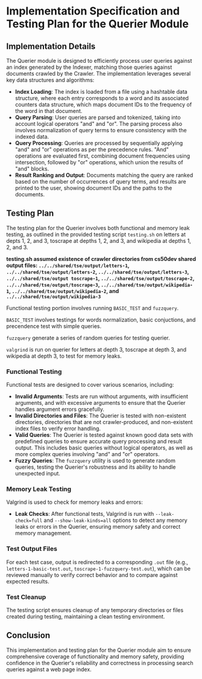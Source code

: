 # Implementation Specification and Testing Plan for the Querier Module

## Implementation Details
The Querier module is designed to efficiently process user queries against an index generated by the Indexer, matching those queries against documents crawled by the Crawler. The implementation leverages several key data structures and algorithms:

- **Index Loading**: The index is loaded from a file using a hashtable data structure, where each entry corresponds to a word and its associated counters data structure, which maps document IDs to the frequency of the word in that document.
- **Query Parsing**: User queries are parsed and tokenized, taking into account logical operators "and" and "or". The parsing process also involves normalization of query terms to ensure consistency with the indexed data.
- **Query Processing**: Queries are processed by sequentially applying "and" and "or" operations as per the precedence rules. "And" operations are evaluated first, combining document frequencies using intersection, followed by "or" operations, which union the results of "and" blocks.
- **Result Ranking and Output**: Documents matching the query are ranked based on the number of occurrences of query terms, and results are printed to the user, showing document IDs and the paths to the documents.

## Testing Plan
The testing plan for the Querier involves both functional and memory leak testing, as outlined in the provided testing script `testing.sh` on letters at depts 1, 2, and 3, toscrape at depths 1, 2, and 3, and wikipedia at depths 1, 2, and 3.

**testing.sh assumed existence of crawler directories from cs50dev shared output files: `../../shared/tse/output/letters-1`, `../../shared/tse/output/letters-2`, `../../shared/tse/output/letters-3`, `../../shared/tse/output toscrape-1`, `../../shared/tse/output/toscrape-2`, `../../shared/tse/output/toscrape-3`, `../../shared/tse/output/wikipedia-1`, `../../shared/tse/output/wikipedia-2`, and `../../shared/tse/output/wikipedia-3`**

Functional testing portion involves running `BASIC_TEST` and `fuzzquery`. 

`BASIC_TEST` involves testings for words normalization, basic conjuctions, and precendence test with simple queries.

`fuzzquery` generate a series of random queries for testing querier.

`valgrind` is run on querier for letters at depth 3, toscrape at depth 3, and wikipedia at depth 3, to test for memory leaks.

### Functional Testing
Functional tests are designed to cover various scenarios, including:

- **Invalid Arguments**: Tests are run without arguments, with insufficient arguments, and with excessive arguments to ensure that the Querier handles argument errors gracefully.
- **Invalid Directories and Files**: The Querier is tested with non-existent directories, directories that are not crawler-produced, and non-existent index files to verify error handling.
- **Valid Queries**: The Querier is tested against known good data sets with predefined queries to ensure accurate query processing and result output. This includes basic queries without logical operators, as well as more complex queries involving "and" and "or" operators.
- **Fuzzy Queries**: The `fuzzquery` utility is used to generate random queries, testing the Querier's robustness and its ability to handle unexpected input.

### Memory Leak Testing
Valgrind is used to check for memory leaks and errors:

- **Leak Checks**: After functional tests, Valgrind is run with `--leak-check=full` and `--show-leak-kinds=all` options to detect any memory leaks or errors in the Querier, ensuring memory safety and correct memory management.

### Test Output Files
For each test case, output is redirected to a corresponding `.out` file (e.g., `letters-1-basic-test.out`, `toscrape-1-fuzzquery-test.out`), which can be reviewed manually to verify correct behavior and to compare against expected results.

### Test Cleanup
The testing script ensures cleanup of any temporary directories or files created during testing, maintaining a clean testing environment.

## Conclusion
This implementation and testing plan for the Querier module aim to ensure comprehensive coverage of functionality and memory safety, providing confidence in the Querier's reliability and correctness in processing search queries against a web page index.

